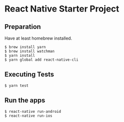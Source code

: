 # React Native Starter Project

## Preparation

Have at least homebrew installed.

```
$ brew install yarn
$ brew install watchman
$ yarn install
$ yarn global add react-native-cli
```

## Executing Tests

```
$ yarn test 
```

## Run the apps

```
$ react-native run-android
$ react-native run-ios
```